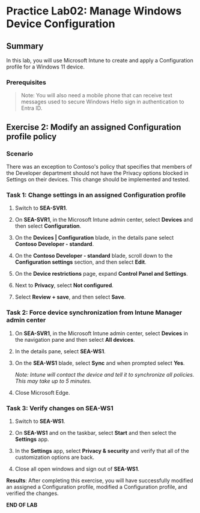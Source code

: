 # Practice Lab02: Manage Windows Device Configuration
## Summary

In this lab, you will use Microsoft Intune to create and apply a Configuration profile for a Windows 11 device.

### Prerequisites

  > Note: You will also need a mobile phone that can receive text messages used to secure Windows Hello sign in authentication to Entra ID.
## Exercise 2: Modify an assigned Configuration profile policy  

### Scenario

There was an exception to Contoso's policy that specifies that members of the Developer department should not have the Privacy options blocked in Settings on their devices. This change should be implemented and tested.

### Task 1: Change settings in an assigned Configuration profile

1. Switch to **SEA-SVR1**.

2. On **SEA-SVR1**, in the Microsoft Intune admin center, select **Devices** and then select **Configuration**. 

3. On the **Devices | Configuration** blade, in the details pane select **Contoso Developer -  standard**.

4. On the **Contoso Developer - standard** blade, scroll down to the **Configuration settings** section, and then select **Edit**.

5. On the **Device restrictions** page, expand **Control Panel and Settings**. 

6. Next to **Privacy**, select **Not configured**. 

7. Select **Review + save**, and then select **Save**.

### Task 2: Force device synchronization from Intune Manager admin center

1. On **SEA-SVR1**, in the Microsoft Intune admin center, select **Devices** in the navigation pane and then select **All devices**.
    
2. In the details pane, select **SEA-WS1**. 
    
3. On the **SEA-WS1** blade, select **Sync** and when prompted select **Yes**. 

   _Note: Intune will contact the device and tell it to synchronize all policies. This may take up to 5 minutes._

4. Close Microsoft Edge.

### Task 3: Verify changes on SEA-WS1

1. Switch to **SEA-WS1**.

2. On **SEA-WS1** and on the taskbar, select **Start** and then select the **Settings** app.

3. In the **Settings** app, select **Privacy & security** and verify that all of the customization options are back.

4. Close all open windows and sign out of **SEA-WS1**.

**Results**: After completing this exercise, you will have successfully modified an assigned a Configuration profile, modified a Configuration profile, and verified the changes.

**END OF LAB**